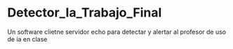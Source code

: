 # Detector_Ia_Trabajo_Final
Un software clietne servidor echo para detectar y alertar al profesor de uso de ia en clase
